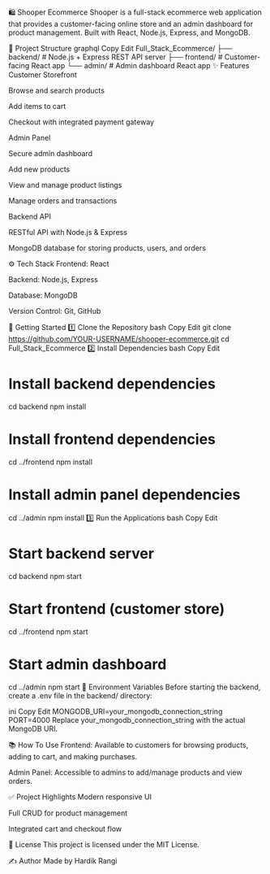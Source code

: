 🛍️ Shooper Ecommerce
Shooper is a full-stack ecommerce web application that provides a customer-facing online store and an admin dashboard for product management.
Built with React, Node.js, Express, and MongoDB.

📁 Project Structure
graphql
Copy
Edit
Full_Stack_Ecommerce/
 ├── backend/   # Node.js + Express REST API server
 ├── frontend/  # Customer-facing React app
 └── admin/     # Admin dashboard React app
✨ Features
Customer Storefront

Browse and search products

Add items to cart

Checkout with integrated payment gateway

Admin Panel

Secure admin dashboard

Add new products

View and manage product listings

Manage orders and transactions

Backend API

RESTful API with Node.js & Express

MongoDB database for storing products, users, and orders

⚙️ Tech Stack
Frontend: React

Backend: Node.js, Express

Database: MongoDB

Version Control: Git, GitHub

🚀 Getting Started
1️⃣ Clone the Repository
bash
Copy
Edit
git clone https://github.com/YOUR-USERNAME/shooper-ecommerce.git
cd Full_Stack_Ecommerce
2️⃣ Install Dependencies
bash
Copy
Edit
# Install backend dependencies
cd backend
npm install

# Install frontend dependencies
cd ../frontend
npm install

# Install admin panel dependencies
cd ../admin
npm install
3️⃣ Run the Applications
bash
Copy
Edit
# Start backend server
cd backend
npm start

# Start frontend (customer store)
cd ../frontend
npm start

# Start admin dashboard
cd ../admin
npm start
🔑 Environment Variables
Before starting the backend, create a .env file in the backend/ directory:

ini
Copy
Edit
MONGODB_URI=your_mongodb_connection_string
PORT=4000
Replace your_mongodb_connection_string with the actual MongoDB URI.

📚 How To Use
Frontend: Available to customers for browsing products, adding to cart, and making purchases.

Admin Panel: Accessible to admins to add/manage products and view orders.

✅ Project Highlights
Modern responsive UI

Full CRUD for product management

Integrated cart and checkout flow


📜 License
This project is licensed under the MIT License.

✍️ Author
Made by Hardik Rangi
